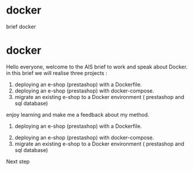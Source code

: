 # docker
brief docker
# docker
<p>Hello everyone, welcome to the AIS brief to work and speak about Docker.
in this brief we will realise three projects :</p>
<ol>
  <li>deploying an e-shop (prestashop) with a Dockerfile.</li>
  <li>deploying an e-shop (prestashop) with docker-compose.</li>
  <li>migrate an existing e-shop to a Docker environment ( prestashop and sql database)</li>
</ol>
<p>enjoy learning and make me a feedback about my method.</p>

  
  <ol>
  <li>deploying an e-shop (prestashop) with a Dockerfile.</li>
  <p></p>

  <li>deploying an e-shop (prestashop) with docker-compose.</li>
  <li>migrate an existing e-shop to a Docker environment ( prestashop and sql database)</li>
</ol>

<p> Next step </p> 

